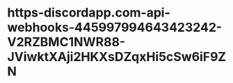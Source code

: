 # https-discordapp.com-api-webhooks-445997994643423242-V2RZBMC1NWR88-JViwktXAji2HKXsDZqxHi5cSw6iF9ZN